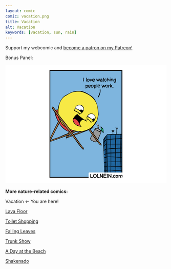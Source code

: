 ```yaml
---
layout: comic
comic: vacation.png
title: Vacation
alt: Vacation
keywords: [vacation, sun, rain]
---
```


Support my webcomic and [become a patron on my Patreon!](https://www.patreon.com/lolnein)

Bonus Panel:

![Vacation Bonus Panel](/images/vacation_bonus.png)


__More nature-related comics:__

Vacation <- You are here!

[Lava Floor](https://lolnein.com/2017/06/09/lavafloor/)

[Toilet Shopping](https://lolnein.com/2017/07/12/toiletshopping/)

[Falling Leaves](https://lolnein.com/2017/11/06/fallingleaves/)

[Trunk Show](https://lolnein.com/2017/12/23/trunkshow/)

[A Day at the Beach](https://lolnein.com/2019/04/11/adayatthebeach/)

[Shakenado](https://lolnein.com/2019/04/30/shakenado/)
